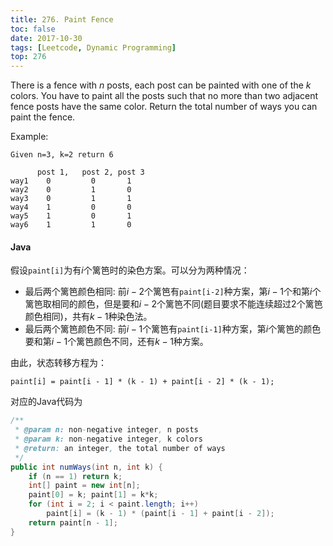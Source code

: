 ```yaml
---
title: 276. Paint Fence
toc: false
date: 2017-10-30
tags: [Leetcode, Dynamic Programming]
top: 276
---
```


There is a fence with $n$ posts, each post can be painted with one of the $k$ colors.
You have to paint all the posts such that no more than two adjacent fence posts have the same color.
Return the total number of ways you can paint the fence.

Example:

```
Given n=3, k=2 return 6

      post 1,   post 2, post 3
way1    0         0       1 
way2    0         1       0
way3    0         1       1
way4    1         0       0
way5    1         0       1
way6    1         1       0
```

#### Java

假设`paint[i]`为有$i$个篱笆时的染色方案。可以分为两种情况：

* 最后两个篱笆颜色相同: 前$i-2$个篱笆有`paint[i-2]`种方案，第$i-1$个和第$i$个篱笆取相同的颜色，但是要和$i-2$个篱笆不同(题目要求不能连续超过2个篱笆颜色相同)，共有$k-1$种染色法。
* 最后两个篱笆颜色不同: 前$i-1$个篱笆有`paint[i-1]`种方案，第$i$个篱笆的颜色要和第$i-1$个篱笆颜色不同，还有$k-1$种方案。

由此，状态转移方程为：

```
paint[i] = paint[i - 1] * (k - 1) + paint[i - 2] * (k - 1);
```

对应的Java代码为

```Java
/**
 * @param n: non-negative integer, n posts
 * @param k: non-negative integer, k colors
 * @return: an integer, the total number of ways
 */  
public int numWays(int n, int k) {
    if (n == 1) return k;
    int[] paint = new int[n];
    paint[0] = k; paint[1] = k*k;
    for (int i = 2; i < paint.length; i++)
        paint[i] = (k - 1) * (paint[i - 1] + paint[i - 2]);
    return paint[n - 1];
}
```